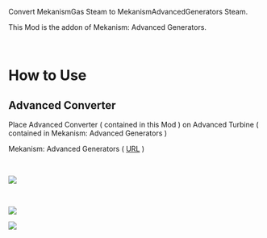 Convert MekanismGas Steam to MekanismAdvancedGenerators Steam.

This Mod is the addon of Mekanism: Advanced Generators.

 

# How to Use

## Advanced Converter

Place Advanced Converter ( contained in this Mod ) on Advanced Turbine ( contained in Mekanism: Advanced Generators )

Mekanism: Advanced Generators ( [URL](https://www.curseforge.com/minecraft/mc-mods/mekanism-advanced-generators) )

 

![](https://media.forgecdn.net/attachments/description/1208133/description_5bc6506b-bb67-4832-a03f-a6d1c32dd638.jpg)

 

![](https://media.forgecdn.net/attachments/description/1208133/description_f6f27045-609a-4602-b0c6-21ac0f6a17d1.png)

![](https://media.forgecdn.net/attachments/description/1208133/description_74800518-6f30-43f2-81e4-5aafc0cc1ce5.png)
